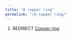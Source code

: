 ```yaml
---
title: "A copper ring"
permalink: "/A_copper_ring/"
---
```


1.  REDIRECT [Copper ring](Copper_ring "wikilink")